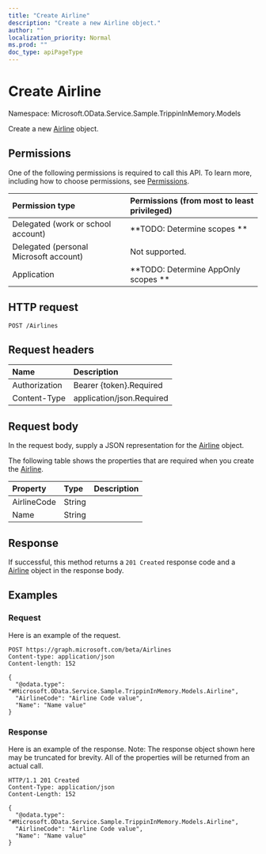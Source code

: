 ```yaml
---
title: "Create Airline"
description: "Create a new Airline object."
author: ""
localization_priority: Normal
ms.prod: ""
doc_type: apiPageType
---
```


# Create Airline

Namespace: Microsoft.OData.Service.Sample.TrippinInMemory.Models

Create a new [Airline](../resources/microsoft.odata.service.sample.trippininmemory.models-airline.md) object.

## Permissions
One of the following permissions is required to call this API. To learn more, including how to choose permissions, see [Permissions](/concepts/permissions-reference.md).

|Permission type|Permissions (from most to least privileged)|
|:---|:---|
|Delegated (work or school account)|**TODO: Determine scopes **|
|Delegated (personal Microsoft account)|Not supported.|
|Application|**TODO: Determine AppOnly scopes **|

## HTTP request
<!-- {
  "blockType": "ignored"
}
-->
``` http
POST /Airlines
```

## Request headers
|Name|Description|
|:---|:---|
|Authorization|Bearer {token}.Required|
|Content-Type|application/json.Required|

## Request body
In the request body, supply a JSON representation for the [Airline](../resources/microsoft.odata.service.sample.trippininmemory.models-airline.md) object.

The following table shows the properties that are required when you create the [Airline](../resources/microsoft.odata.service.sample.trippininmemory.models-airline.md).

|Property|Type|Description|
|:---|:---|:---|
|AirlineCode|String||
|Name|String||



## Response
If successful, this method returns a `201 Created` response code and a [Airline](../resources/microsoft.odata.service.sample.trippininmemory.models-airline.md) object in the response body.

## Examples

### Request
Here is an example of the request.
<!-- {
  "blockType": "request",
  "name": "create_airline_from_airlines"
}
-->
``` http
POST https://graph.microsoft.com/beta/Airlines
Content-type: application/json
Content-length: 152

{
  "@odata.type": "#Microsoft.OData.Service.Sample.TrippinInMemory.Models.Airline",
  "AirlineCode": "Airline Code value",
  "Name": "Name value"
}
```

### Response
Here is an example of the response. Note: The response object shown here may be truncated for brevity. All of the properties will be returned from an actual call.
<!-- {
  "blockType": "response",
  "truncated": true,
  "@odata.type": "microsoft.odata.service.sample.trippininmemory.models.airline"
}
-->
``` http
HTTP/1.1 201 Created
Content-Type: application/json
Content-Length: 152

{
  "@odata.type": "#Microsoft.OData.Service.Sample.TrippinInMemory.Models.Airline",
  "AirlineCode": "Airline Code value",
  "Name": "Name value"
}
```

